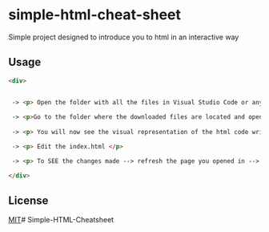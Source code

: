 # simple-html-cheat-sheet

Simple project designed to introduce you to html in an interactive way





## Usage
```html
<div>


 -> <p> Open the folder with all the files in Visual Studio Code or any editor of choice of your choice. </p>
  
 -> <p>Go to the folder where the downloaded files are located and open > index.html in a browser. </p>
  
 -> <p> You will now see the visual representation of the html code written. </p>

 -> <p> Edit the index.html </p>

 -> <p> To SEE the changes made --> refresh the page you opened in --> # 2 </p>

</div>
```


## License

[MIT](https://choosealicense.com/licenses/mit/)# Simple-HTML-Cheatsheet
